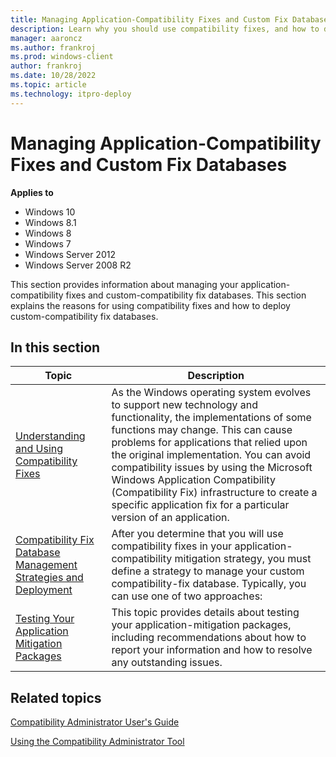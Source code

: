 ```yaml
---
title: Managing Application-Compatibility Fixes and Custom Fix Databases (Windows 10)
description: Learn why you should use compatibility fixes, and how to deploy and manage custom-compatibility fix databases.
manager: aaroncz
ms.author: frankroj
ms.prod: windows-client
author: frankroj
ms.date: 10/28/2022
ms.topic: article
ms.technology: itpro-deploy
---
```


# Managing Application-Compatibility Fixes and Custom Fix Databases

**Applies to**

-   Windows 10
-   Windows 8.1
-   Windows 8
-   Windows 7
-   Windows Server 2012
-   Windows Server 2008 R2

This section provides information about managing your application-compatibility fixes and custom-compatibility fix databases. This section explains the reasons for using compatibility fixes and how to deploy custom-compatibility fix databases.

## In this section

|Topic|Description|
|--- |--- |
|[Understanding and Using Compatibility Fixes](understanding-and-using-compatibility-fixes.md)|As the Windows operating system evolves to support new technology and functionality, the implementations of some functions may change. This can cause problems for applications that relied upon the original implementation. You can avoid compatibility issues by using the Microsoft Windows Application Compatibility (Compatibility Fix) infrastructure to create a specific application fix for a particular version of an application.|
|[Compatibility Fix Database Management Strategies and Deployment](compatibility-fix-database-management-strategies-and-deployment.md)|After you determine that you will use compatibility fixes in your application-compatibility mitigation strategy, you must define a strategy to manage your custom compatibility-fix database. Typically, you can use one of two approaches:|
|[Testing Your Application Mitigation Packages](testing-your-application-mitigation-packages.md)|This topic provides details about testing your application-mitigation packages, including recommendations about how to report your information and how to resolve any outstanding issues.|

## Related topics

[Compatibility Administrator User's Guide](compatibility-administrator-users-guide.md)

[Using the Compatibility Administrator Tool](using-the-compatibility-administrator-tool.md)

